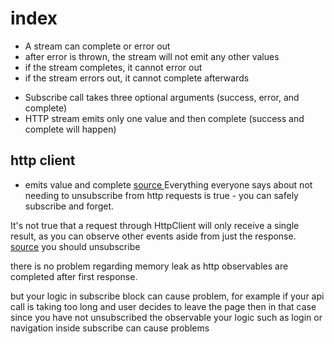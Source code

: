 # index

- A stream can complete or error out
- after error is thrown, the stream will not emit any other values
- if the stream completes, it cannot error out
- if the stream errors out, it cannot complete afterwards

* Subscribe call takes three optional arguments (success, error, and complete)
* HTTP stream emits only one value and then complete (success and complete will happen)

## http client

- emits value and complete
  [source ](https://stackoverflow.com/questions/60466193/are-http-operations-of-the-httpclient-always-single-value-observables-can-they)
  Everything everyone says about not needing to unsubscribe from http requests is true - you can safely subscribe and forget.

It's not true that a request through HttpClient will only receive a single result, as you can observe other events aside from just the response.
[source](https://stackoverflow.com/questions/65412669/do-i-need-to-unsubscribe-from-httpclient-with-subscription-in-component)
you should unsubscribe

there is no problem regarding memory leak as http observables are completed after first response.

but your logic in subscribe block can cause problem, for example if your api call is taking too long and user decides to leave the page then in that case since you have not unsubscribed the observable your logic such as login or navigation inside subscribe can cause problems
